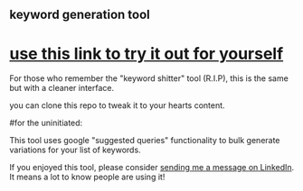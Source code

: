 ## keyword generation tool

# [use this link to try it out for yourself](https://samirhseo-pooper-auto-suggest-main-5ntl8h.streamlitapp.com/)

For those who remember the "keyword shitter" tool (R.I.P), this is the same but with a cleaner interface.

you can clone this repo to tweak it to your hearts content.

#for the uninitiated:

This tool uses google "suggested queries" functionality to bulk generate variations for your list of keywords.

If you enjoyed this tool, please consider [sending me a message on LinkedIn](https://www.linkedin.com/in/samirhamrouni/). It means a lot to know people are using it!
